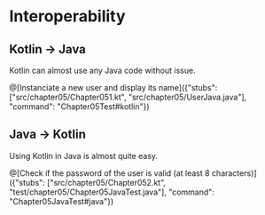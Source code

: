 # Interoperability

## Kotlin -> Java

Kotlin can almost use any Java code without issue.

@[Instanciate a new user and display its name]({"stubs": ["src/chapter05/Chapter051.kt", "src/chapter05/UserJava.java"], "command": "Chapter05Test#kotlin"})

## Java -> Kotlin

Using Kotlin in Java is almost quite easy.

@[Check if the password of the user is valid (at least 8 characters)]({"stubs": ["src/chapter05/Chapter052.kt", "test/chapter05/Chapter05JavaTest.java"], "command": "Chapter05JavaTest#java"})
